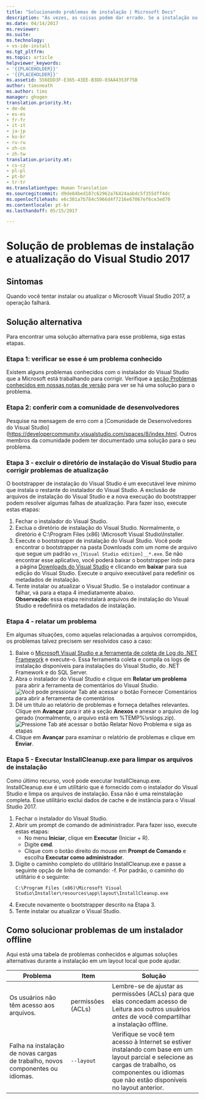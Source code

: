 ```yaml
---
title: "Solucionando problemas de instalação | Microsoft Docs"
description: "Às vezes, as coisas podem dar errado. Se a instalação ou atualização do Visual Studio falhar, esta página poderá ajudar."
ms.date: 04/14/2017
ms.reviewer: 
ms.suite: 
ms.technology:
- vs-ide-install
ms.tgt_pltfrm: 
ms.topic: article
helpviewer_keywords:
- '{{PLACEHOLDER}}'
- '{{PLACEHOLDER}}'
ms.assetid: 556EDD3F-E365-43EE-B3DD-03AA4353F75B
author: timsneath
ms.author: tims
manager: ghogen
translation.priority.ht:
- de-de
- es-es
- fr-fr
- it-it
- ja-jp
- ko-kr
- ru-ru
- zh-cn
- zh-tw
translation.priority.mt:
- cs-cz
- pl-pl
- pt-br
- tr-tr
ms.translationtype: Human Translation
ms.sourcegitcommit: d9de84bed187c62962a76424aabdc5f355dff4dc
ms.openlocfilehash: e6c301a7b784c5966d4f7216e67067ef6ce3ed70
ms.contentlocale: pt-br
ms.lasthandoff: 05/15/2017

---
```

# <a name="troubleshooting-visual-studio-2017-installation-and-upgrade-issues"></a>Solução de problemas de instalação e atualização do Visual Studio 2017

## <a name="symptoms"></a>Sintomas
Quando você tentar instalar ou atualizar o Microsoft Visual Studio 2017, a operação falhará.

## <a name="workaround"></a>Solução alternativa
Para encontrar uma solução alternativa para esse problema, siga estas etapas.

### <a name="step-1---check-whether-this-problem-is-a-known-issue"></a>Etapa 1: verificar se esse é um problema conhecido
Existem alguns problemas conhecidos com o instalador do Visual Studio que a Microsoft está trabalhando para corrigir. Verifique a [seção Problemas conhecidos em nossas notas de versão](https://www.visualstudio.com/en-us/news/releasenotes/vs2017-relnotes#KIinstall) para ver se há uma solução para o problema.

### <a name="step-2---check-with-the-developer-community"></a>Etapa 2: conferir com a comunidade de desenvolvedores
Pesquise na mensagem de erro com a [Comunidade de Desenvolvedores do Visual Studio] (https://developercommunity.visualstudio.com/spaces/8/index.html. Outros membros da comunidade podem ter documentado uma solução para o seu problema.

### <a name="step-3---delete-the-visual-studio-installer-directory-to-fix-upgrade-problems"></a>Etapa 3 - excluir o diretório de instalação do Visual Studio para corrigir problemas de atualização
O bootstrapper de instalação do Visual Studio é um executável leve mínimo que instala o restante do instalador do Visual Studio. A exclusão de arquivos de instalação do Visual Studio e a nova execução do bootstrapper podem resolver algumas falhas de atualização. Para fazer isso, execute estas etapas:

1. Fechar o instalador do Visual Studio.
2. Exclua o diretório de instalação do Visual Studio. Normalmente, o diretório é C:\Program Files (x86) \Microsoft Visual Studio\Installer.
3. Execute o bootstrapper de instalação do Visual Studio. Você pode encontrar o bootstrapper na pasta Downloads com um nome de arquivo que segue um padrão ```vs_[Visual Studio edition]__*.exe```. Se não encontrar esse aplicativo, você poderá baixar o bootstrapper indo para a página [Downloads do Visual Studio](https://www.visualstudio.com/downloads/) e clicando em **baixar** para sua edição do Visual Studio. Execute o arquivo executável para redefinir os metadados de instalação.
4. Tente instalar ou atualizar o Visual Studio. Se o instalador continuar a falhar, vá para a etapa 4 imediatamente abaixo.
<br/>**Observação:** essa etapa reinstalará arquivos de instalação do Visual Studio e redefinirá os metadados de instalação.

### <a name="step-4---report-a-problem"></a>Etapa 4 - relatar um problema
Em algumas situações, como aquelas relacionadas a arquivos corrompidos, os problemas talvez precisem ser resolvidos caso a caso:

1. Baixe o [Microsoft Visual Studio e a ferramenta de coleta de Log do .NET Framework](https://www.microsoft.com/en-us/download/details.aspx?id=12493) e execute-o. Essa ferramenta coleta e compila os logs de instalação disponíveis para instalações do Visual Studio, do .NET Framework e do SQL Server.
2. Abra o instalador do Visual Studio e clique em **Relatar um problema** para abrir a ferramenta de comentários do Visual Studio.
![Você pode pressionar Tab até acessar o botão Fornecer Comentários para abrir a ferramenta de comentários](media/report-a-problem.png)
3. Dê um título ao relatório de problemas e forneça detalhes relevantes. Clique em **Avançar** para ir até a seção **Anexos** e anexar o arquivo de log gerado (normalmente, o arquivo está em %TEMP%\vslogs.zip).
![Pressione Tab até acessar o botão Relatar Novo Problema e siga as etapas](media/problem-report-details.png)
4. Clique em **Avançar** para examinar o relatório de problemas e clique em **Enviar**.

### <a name="step-5---run-installcleanupexe-to-clean-up-installation-files"></a>Etapa 5 - Executar InstallCleanup.exe para limpar os arquivos de instalação
Como último recurso, você pode executar InstallCleanup.exe. InstallCleanup.exe é um utilitário que é fornecido com o instalador do Visual Studio e limpa os arquivos de instalação. Essa não é uma reinstalação completa. Esse utilitário exclui dados de cache e de instância para o Visual Studio 2017.

1. Fechar o instalador do Visual Studio.
2. Abrir um prompt de comando de administrador. Para fazer isso, execute estas etapas:
   * No menu **Iniciar**, clique em **Executar** (Iniciar + R).
   * Digite **cmd**.
   * Clique com o botão direito do mouse em **Prompt de Comando** e escolha **Executar como administrador**.
3. Digite o caminho completo do utilitário InstallCleanup.exe e passe a seguinte opção de linha de comando: -f. Por padrão, o caminho do utilitário é o seguinte:
   ```
   C:\Program Files (x86)\Microsoft Visual Studio\Installer\resources\app\layout\InstallCleanup.exe
   ```
4. Execute novamente o bootstrapper descrito na Etapa 3.
5. Tente instalar ou atualizar o Visual Studio.

## <a name="how-to-troubleshoot-an-offline-installer"></a>Como solucionar problemas de um instalador offline
Aqui está uma tabela de problemas conhecidos e algumas soluções alternativas durante a instalação em um layout local que pode ajudar.

| Problema       | Item                   | Solução |
| ----------- | ---------------------- | -------- |
| Os usuários não têm acesso aos arquivos. | permissões (ACLs) | Lembre-se de ajustar as permissões (ACLs) para que elas concedam acesso de Leitura aos outros usuários *antes* de você compartilhar a instalação offline. |
| Falha na instalação de novas cargas de trabalho, novos componentes ou idiomas.  | `--layout`  | Verifique se você tem acesso à Internet se estiver instalando com base em um layout parcial e selecione as cargas de trabalho, os componentes ou idiomas que não estão disponíveis no layout anterior. |

